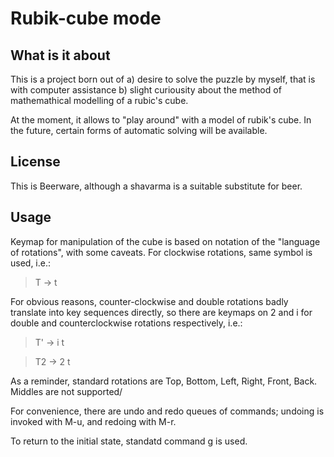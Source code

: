 # Rubik-cube mode 
## What is it about

This is a project born out of a) desire to solve the puzzle by myself,
that is with computer assistance b) slight curiousity about the method
of mathemathical modelling of a rubic's cube.

At the moment, it allows to "play around" with a model of rubik's
cube. In the future, certain forms of automatic solving will be
available.

## License

This is Beerware, although a shavarma is a suitable substitute for
beer.

## Usage

Keymap for manipulation of the cube is based on notation of the
"language of rotations", with some caveats. For clockwise rotations,
same symbol is used, i.e.:

>    T  -> t

For obvious reasons, counter-clockwise and double rotations badly
translate into key sequences directly, so there are keymaps on 2 and i
for double and counterclockwise rotations respectively, i.e.:

>    T' -> i t

>    T2 -> 2 t

As a reminder, standard rotations are Top, Bottom, Left, Right, Front,
Back. Middles are not supported/

For convenience, there are undo and redo queues of commands; undoing
is invoked with M-u, and redoing with M-r.

To return to the initial state, standatd command g is used.
